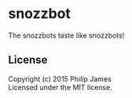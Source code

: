 # snozzbot

The snozzbots taste like snozzbots!

## License
Copyright (c) 2015 Philip James  
Licensed under the MIT license.
